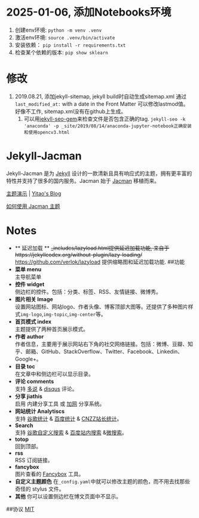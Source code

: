 # 2025-01-06, 添加Notebooks环境
1. 创建env环境: `python -m venv .venv`
1. 激活env环境: `source .venv/bin/activate`
1. 安装依赖： `pip install -r requirements.txt`
1. 检查某个依赖的版本: `pip show sklearn`

# 修改

1. 2019.08.21, 添加jekyll-sitemap, jekyll build时自动生成sitemap.xml
   通过 `last_modified_at:` with a date in the Front Matter 可以修改lastmod值。
   好像不工作, sitemap.xml没有在github上生成。
   1. 可以用[jekyll-seo-gem](https://github.com/pmarsceill/jekyll-seo-gem)来检查文件是否包含正确的tag. `jekyll-seo -k 'anaconda' -p _site/2019/08/14/anaconda-jupyter-notebook正确安装和使用opencv3.html`

# Jekyll-Jacman

Jekyll-Jacman 是为 [Jekyll](http://jekyllrb.com) 设计的一款清新且具有响应式的主题，拥有更丰富的特性并支持了很多的国内服务。Jacman 始于 [Jacman](https://github.com/wuchong/jacman) 移植而来。

[主题演示](http://simpleyyt.github.io/jekyll-jacman/) | [Yitao's Blog](http://simpleyyt.github.io)

[如何使用 Jacman 主题](http://simpleyyt.github.io/jekyll-jacman/jekyll/2015/09/20/how-to-use-jacman/)

# Notes

- ** 延迟加载 **
  <strike> _includes/lazyload.html提供延迟加载功能, 来自于https://jekyllcodex.org/without-plugin/lazy-loading/ </strike>
  https://github.com/verlok/lazyload 提供缩略图和延迟加载功能.
##功能
- **菜单 menu**  
 主导航菜单
- **控件 widget**  
 侧边栏的控件。包括：分类、标签、RSS、友情链接、微博秀。
- **图片相关 Image**  
 设置网站图标、网站logo、作者头像、博客顶部大图等。还提供了多种图片样式`img-logo`,`img-topic`,`img-center`等。
- **首页模式 index**  
 主题提供了两种首页展示模式。
- **作者 author**  
 作者信息，主要用于展示网站右下角的社交网络链接。包括：微博、豆瓣、知乎、邮箱、GitHub、StackOverflow、Twitter、Facebook、Linkedin、Google+。
- **目录 toc**  
 在文章中和侧边栏可以显示目录。
- **评论 comments**  
 支持 [多说](http://duoshuo.com/) & [disqus](https://disqus.com/) 评论。
- **分享 jiathis**  
 启用 内建分享工具 或 [加网](http://www.jiathis.com/) 分享系统。
- **网站统计 Analytiscs**  
 支持 [谷歌统计](http://www.google.com/analytics/) & [百度统计](http://tongji.baidu.com/) & [CNZZ站长统计](http://www.cnzz.com/)。
- **Search**  
 支持 [谷歌自定义搜索](https://www.google.com/cse/ ) & [百度站内搜索](http://zn.baidu.com/)  &[微搜索](http://tinysou.com/)。
- **totop**  
 回到顶部。
- **rss**  
 RSS 订阅链接。
- **fancybox**  
 图片查看的 [Fancybox](http://fancyapps.com/fancybox/) 工具。
- **自定义主题颜色**
 在`_config.yaml`中就可以修改主题的颜色，而不用去找那些奇怪的 stylus 文件。
- **其他**
 你可以设置侧边栏在博文页面中不显示。

##协议
[MIT](/LICENSE)
